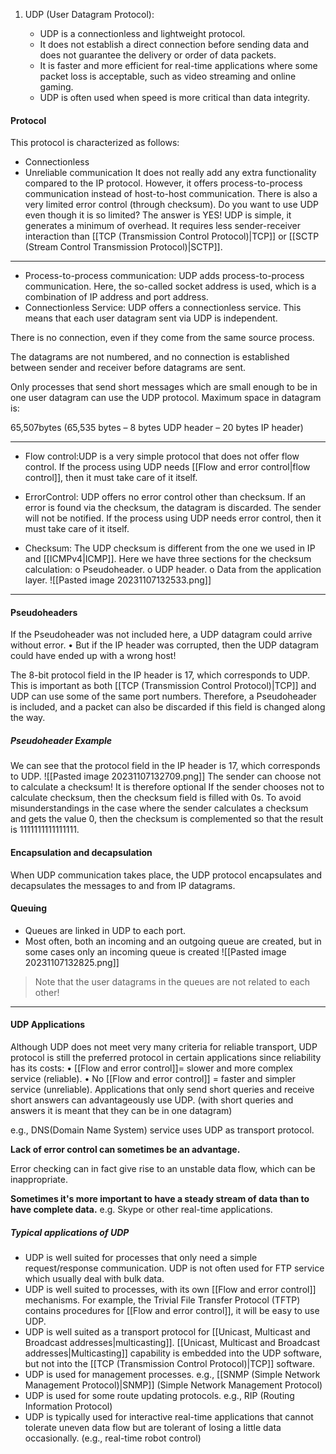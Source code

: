 1. UDP (User Datagram Protocol):
    
    * UDP is a connectionless and lightweight protocol.
    * It does not establish a direct connection before sending data and does not guarantee the delivery or order of data packets.
    * It is faster and more efficient for real-time applications where some packet loss is acceptable, such as video streaming and online gaming.
    * UDP is often used when speed is more critical than data integrity.
	
#### Protocol
This protocol is characterized as follows:
* Connectionless
* Unreliable communication
It does not really add any extra functionality compared to the IP protocol.
However, it offers process-to-process communication instead of host-to-host communication. There is also a very limited error control (through checksum).
Do you want to use UDP even though it is so limited? The answer is YES!
UDP is simple, it generates a minimum of overhead.
It requires less sender-receiver interaction than [[TCP (Transmission Control Protocol)|TCP]] or [[SCTP (Stream Control Transmission Protocol)|SCTP]].

***
* Process-to-process communication: UDP adds process-to-process communication. Here, the so-called socket address is used, which is a combination of IP address and port address.
* Connectionless Service: UDP offers a connectionless service.
This means that each user datagram sent via UDP is independent.

There is no connection, even if they come from the same source process.

The datagrams are not numbered, and no connection is established between sender and receiver before datagrams are sent.

Only processes that send short messages which are small enough to be in one user datagram can use the UDP protocol.
Maximum space in datagram is:

65,507bytes (65,535 bytes – 8 bytes UDP header – 20 bytes IP header)

***
* Flow control:UDP is a very simple protocol that does not offer flow control.
If the process using UDP needs [[Flow and error control|flow control]], then it must take care of it itself.
* ErrorControl: UDP offers no error control other than checksum. If an error is found via the checksum, the datagram is discarded. The sender will not be notified. If the process using UDP needs error control, then it must take care of it itself.

* Checksum: The UDP checksum is different from the one we used in IP and [[ICMPv4|ICMP]]. Here we have three sections for the checksum calculation:
	o Pseudoheader.
	o UDP header.
	o Data from the application layer.
 ![[Pasted image 20231107132533.png]]

***
#### Pseudoheaders
If the Pseudoheader was not included here, a UDP datagram could arrive without error.
• But if the IP header was corrupted, then the UDP datagram could have ended up with a wrong host!

The 8-bit protocol field in the IP header is 17, which corresponds to UDP. This is important as both [[TCP (Transmission Control Protocol)|TCP]] and UDP can use some of the same port numbers. Therefore, a Pseudoheader is included, and a packet can also be discarded if this field is changed along the way.

##### Pseudoheader Example
We can see that the protocol field in the IP header is 17, which corresponds to UDP.
![[Pasted image 20231107132709.png]]
The sender can choose not to calculate a checksum! It is therefore optional If the sender chooses not to calculate checksum, then the checksum field is filled with 0s.
To avoid misunderstandings in the case where the sender calculates a checksum and gets the value 0, then the checksum is complemented so that the result is 1111111111111111.

#### Encapsulation and decapsulation
When UDP communication takes place, the UDP protocol encapsulates and decapsulates the messages to and from IP datagrams.

#### Queuing
* Queues are linked in UDP to each port.
* Most often, both an incoming and an outgoing queue are created, but in some cases only an incoming queue is created
![[Pasted image 20231107132825.png]]
>Note that the user datagrams in the queues are not related to each other!

***
#### UDP Applications
Although UDP does not meet very many criteria for reliable transport, UDP protocol is still the preferred protocol in certain applications since reliability has its costs:
• [[Flow and error control]]= slower and more complex service (reliable).
• No [[Flow and error control]] = faster and simpler service (unreliable). Applications that only send short queries and receive short answers can advantageously use UDP.
(with short queries and answers it is meant that they can be in one datagram)

e.g., DNS(Domain Name System) service uses UDP as transport protocol.

**Lack of error control can sometimes be an advantage.**

Error checking can in fact give rise to an unstable data flow, which can be inappropriate. 

**Sometimes it's more important to have a steady stream of data than to have complete data.**
e.g. Skype or other real-time applications.

##### Typical applications of UDP
* UDP is well suited for processes that only need a simple request/response communication. UDP is not often used for FTP service which usually deal with bulk data.
* UDP is well suited to processes, with its own [[Flow and error control]] mechanisms. For example, the Trivial File Transfer Protocol (TFTP) contains procedures for [[Flow and error control]], it will be easy to use UDP.
* UDP is well suited as a transport protocol for [[Unicast, Multicast and Broadcast addresses|multicasting]]. [[Unicast, Multicast and Broadcast addresses|Multicasting]] capability is embedded into the UDP software, but not into the [[TCP (Transmission Control Protocol)|TCP]] software.
* UDP is used for management processes. e.g., [[SNMP (Simple Network Management Protocol)|SNMP]] (Simple Network Management Protocol)
* UDP is used for some route updating protocols. e.g., RIP (Routing Information Protocol)
* UDP is typically used for interactive real-time applications that cannot tolerate uneven data flow but are tolerant of losing a little data occasionally. (e.g., real-time robot control)